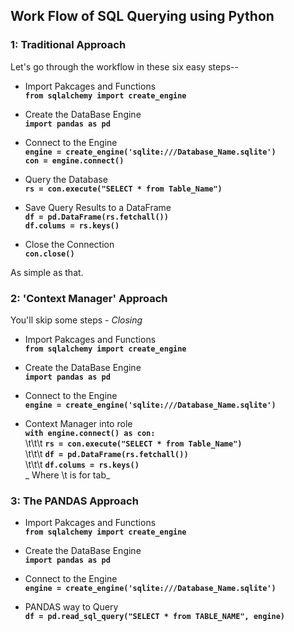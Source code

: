 ## Work Flow of SQL Querying using Python

### 1: Traditional Approach

Let's go through the workflow in these six easy steps--

- Import Pakcages and Functions   
**`from sqlalchemy import create_engine`**

- Create the DataBase Engine   
**`import pandas as pd`**

- Connect to the Engine   
**`engine = create_engine('sqlite:///Database_Name.sqlite')`**   
**`con = engine.connect()`**

- Query the Database   
**`rs = con.execute("SELECT * from Table_Name")`**

- Save Query Results to a DataFrame   
**`df = pd.DataFrame(rs.fetchall())`**   
**`df.colums = rs.keys()`**

- Close the Connection   
**`con.close()`**

As simple as that.

### 2: 'Context Manager' Approach

You'll skip some steps - _Closing_

- Import Pakcages and Functions   
**`from sqlalchemy import create_engine`**

- Create the DataBase Engine   
**`import pandas as pd`**

- Connect to the Engine   
**`engine = create_engine('sqlite:///Database_Name.sqlite')`**  

- Context Manager into role  
**`with engine.connect() as con:`**   
                  \t\t\t  **`rs = con.execute("SELECT * from Table_Name")`**   
                  \t\t\t  **`df = pd.DataFrame(rs.fetchall())`**   
                  \t\t\t  **`df.colums = rs.keys()`**    
_ Where \t is for tab_

### 3: The PANDAS Approach

- Import Pakcages and Functions   
**`from sqlalchemy import create_engine`**

- Create the DataBase Engine   
**`import pandas as pd`**

- Connect to the Engine   
**`engine = create_engine('sqlite:///Database_Name.sqlite')`**  

- PANDAS way to Query    
**`df = pd.read_sql_query("SELECT * from TABLE_NAME", engine)`**
